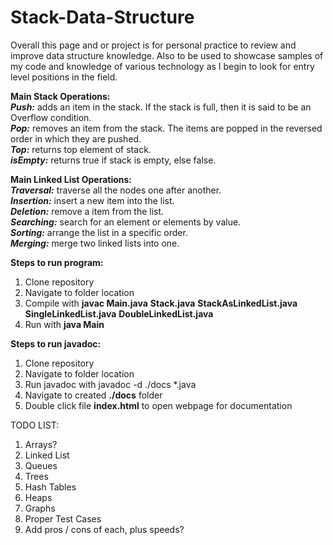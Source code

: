 # Stack-Data-Structure
Overall this page and or project is for personal practice to review and improve data structure knowledge. Also to be used to showcase samples of my code and knowledge of various technology as I begin to look for entry level positions in the field. 

**Main Stack Operations:**  
***Push:*** adds an item in the stack. If the stack is full, then it is said to be an Overflow condition.  
***Pop:*** removes an item from the stack. The items are popped in the reversed order in which they are pushed.   
***Top:*** returns top element of stack.  
***isEmpty:*** returns true if stack is empty, else false.  

**Main Linked List Operations:**  
***Traversal:*** traverse all the nodes one after another.  
***Insertion:*** insert a new item into the list.  
***Deletion:*** remove a item from the list.  
***Searching:*** search for an element or elements by value.  
***Sorting:*** arrange the list in a specific order.  
***Merging:*** merge two linked lists into one.  

**Steps to run program:**
1) Clone repository
2) Navigate to folder location
3) Compile with **javac Main.java** **Stack.java** **StackAsLinkedList.java** **SingleLinkedList.java** **DoubleLinkedList.java**
4) Run with **java Main**

**Steps to run javadoc:**
1) Clone repository
2) Navigate to folder location
3) Run javadoc with javadoc -d ./docs *.java
4) Navigate to created **./docs** folder
5) Double click file **index.html** to open webpage for documentation

TODO LIST:  
1) Arrays?  
2) Linked List  
3) Queues  
4) Trees  
6) Hash Tables  
7) Heaps  
8) Graphs  
9) Proper Test Cases  
10) Add pros / cons of each, plus speeds?
